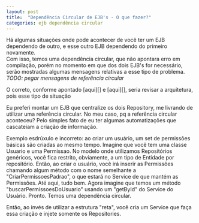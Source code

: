 ```yaml
---
layout: post
title:  "Dependência Circular de EJB's - O que fazer?"
categories: ejb dependência circular
---
```


Há algumas situações onde pode acontecer de você ter um EJB dependendo de outro, e esse outro EJB dependendo do primeiro novamente.  
Com isso, temos uma dependência circular, que não apontara erro em compilação, porém no momento em que dos dois EJB's for necessário, serão mostradas algumas mensagens relativas a esse tipo de problema.  
*TODO: pegar mensagens de referência circular*  

O correto, conforme apontado [aqui][] e [aqui][], seria revisar a arquitetura, pois esse tipo de situação 

Eu preferi montar um EJB que centralize os dois Repository, me livrando de utilizar uma referência circular.
No meu caso, pq a referência circular aconteceu?
Pelo simples fato de eu ter algumas automatizações que cascateiam a criação de informação.

Exemplo esdrúxulo e incorreto: ao criar um usuário, um set de permissões básicas são criadas ao mesmo tempo.
Imagine que você tem uma classe Usuario e uma Permissao. No modelo onde utilizamos Repositórios genéricos, você fica restrito, obviamente, a um tipo de Entidade por repositório. Então, ao criar o usuário, você irá inserir as Permissões chamando algum método com o nome semelhante a "CriarPermissoesPadrao", o que estará no Service de que mantém as Permissões.
Até aqui, tudo bem.
Agora imagine que temos um método "buscarPermissoesDoUsuario" usando um "getById" do Service do Usuário. Pronto. Temos uma dependência circular.

Então, ao invés de utilizar a estrutura "reta", você cria um Service que faça essa criação e injete somente os Repositories.